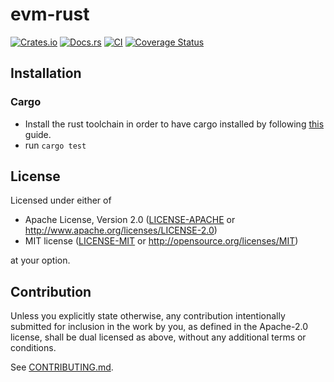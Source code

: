 # evm-rust

[![Crates.io](https://img.shields.io/crates/v/evm-rust.svg)](https://crates.io/crates/evm-rust)
[![Docs.rs](https://docs.rs/evm-rust/badge.svg)](https://docs.rs/evm-rust)
[![CI](https://github.com/jqphu/evm-rust/workflows/CI/badge.svg)](https://github.com/jqphu/evm-rust/actions)
[![Coverage Status](https://coveralls.io/repos/github/jqphu/evm-rust/badge.svg?branch=main)](https://coveralls.io/github/jqphu/evm-rust?branch=main)

## Installation

### Cargo

* Install the rust toolchain in order to have cargo installed by following
  [this](https://www.rust-lang.org/tools/install) guide.
* run `cargo test`

## License

Licensed under either of

 * Apache License, Version 2.0
   ([LICENSE-APACHE](LICENSE-APACHE) or http://www.apache.org/licenses/LICENSE-2.0)
 * MIT license
   ([LICENSE-MIT](LICENSE-MIT) or http://opensource.org/licenses/MIT)

at your option.

## Contribution

Unless you explicitly state otherwise, any contribution intentionally submitted
for inclusion in the work by you, as defined in the Apache-2.0 license, shall be
dual licensed as above, without any additional terms or conditions.

See [CONTRIBUTING.md](CONTRIBUTING.md).
